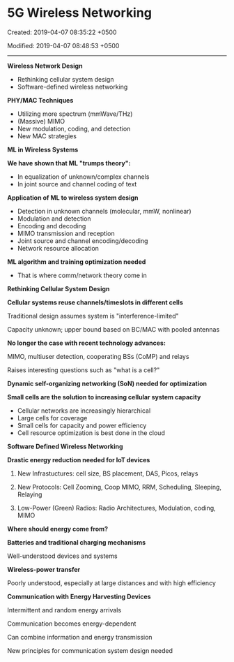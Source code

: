 # 5G Wireless Networking

Created: 2019-04-07 08:35:22 +0500

Modified: 2019-04-07 08:48:53 +0500

---

**Wireless Network Design**
-   Rethinking cellular system design
-   Software-defined wireless networking



**PHY/MAC Techniques**
-   Utilizing more spectrum (mmWave/THz)
-   (Massive) MIMO
-   New modulation, coding, and detection
-   New MAC strategies



**ML in Wireless Systems**

**We have shown that ML "trumps theory":**
-   In equalization of unknown/complex channels
-   In joint source and channel coding of text



**Application of ML to wireless system design**
-   Detection in unknown channels (molecular, mmW, nonlinear)
-   Modulation and detection
-   Encoding and decoding
-   MIMO transmission and reception
-   Joint source and channel encoding/decoding
-   Network resource allocation



**ML algorithm and training optimization needed**
-   That is where comm/network theory come in



**Rethinking Cellular System Design**

**Cellular systems reuse channels/timeslots in different cells**

Traditional design assumes system is "interference-limited"

Capacity unknown; upper bound based on BC/MAC with pooled antennas



**No longer the case with recent technology advances:**

MIMO, multiuser detection, cooperating BSs (CoMP) and relays

Raises interesting questions such as "what is a cell?"



**Dynamic self-organizing networking (SoN) needed for optimization**



**Small cells are the solution to increasing cellular system capacity**
-   Cellular networks are increasingly hierarchical
-   Large cells for coverage
-   Small cells for capacity and power efficiency
-   Cell resource optimization is best done in the cloud



**Software Defined Wireless Networking**



**Drastic energy reduction needed for IoT devices**

1.  New Infrastuctures: cell size, BS placement, DAS, Picos, relays

2.  New Protocols: Cell Zooming, Coop MIMO, RRM, Scheduling, Sleeping, Relaying

3.  Low-Power (Green) Radios: Radio Architectures, Modulation, coding, MIMO



**Where should energy come from?**

**Batteries and traditional charging mechanisms**

Well-understood devices and systems



**Wireless-power transfer**

Poorly understood, especially at large distances and with high efficiency



**Communication with Energy Harvesting Devices**

Intermittent and random energy arrivals

Communication becomes energy-dependent

Can combine information and energy transmission

New principles for communication system design needed
